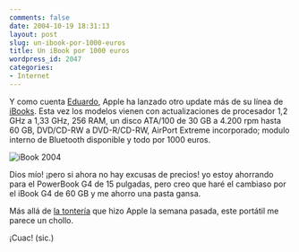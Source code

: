 ```yaml
---
comments: false
date: 2004-10-19 18:31:13
layout: post
slug: un-ibook-por-1000-euros
title: Un iBook por 1000 euros
wordpress_id: 2047
categories:
- Internet
---
```


Y como cuenta [Eduardo](http://www.alt1040.com/archivo/2004/10/19/esa_nueva_y_muy_barata_ibook), Apple ha lanzado otro update más de su línea de [iBooks](http://www.apple.com/es/ibook/). Esta vez los modelos vienen con actualizaciones de procesador 1,2 GHz a 1,33 GHz, 256 RAM, un disco ATA/100 de 30 GB a 4.200 rpm hasta 60 GB, DVD/CD-RW a DVD-R/CD-RW, AirPort Extreme incorporado; modulo interno de Bluetooth disponible y todo por 1000 euros.





![iBook 2004](http://www.minid.net/images/ibook-2004.png)





Dios mío! ¡pero si ahora no hay excusas de precios! yo estoy ahorrando para el PowerBook G4 de 15 pulgadas, pero creo que haré el cambiaso por el iBook G4 de 60 GB y me ahorro una pasta gansa.





Más allá de [la tontería](http://barrapunto.com/article.pl?sid=04/10/14/2330224&mode=thread) que hizo Apple la semana pasada, este portátil me parece un chollo.





¡Cuac! (sic.)




 
